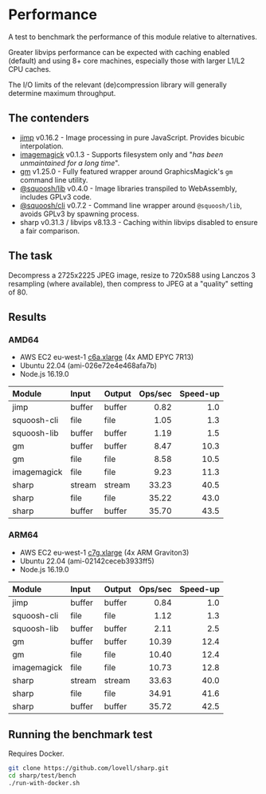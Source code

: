 # Performance

A test to benchmark the performance of this module relative to alternatives.

Greater libvips performance can be expected with caching enabled (default)
and using 8+ core machines, especially those with larger L1/L2 CPU caches.

The I/O limits of the relevant (de)compression library will generally determine maximum throughput.

## The contenders

* [jimp](https://www.npmjs.com/package/jimp) v0.16.2 - Image processing in pure JavaScript. Provides bicubic interpolation.
* [imagemagick](https://www.npmjs.com/package/imagemagick) v0.1.3 - Supports filesystem only and "*has been unmaintained for a long time*".
* [gm](https://www.npmjs.com/package/gm) v1.25.0 - Fully featured wrapper around GraphicsMagick's `gm` command line utility.
* [@squoosh/lib](https://www.npmjs.com/package/@squoosh/lib) v0.4.0 - Image libraries transpiled to WebAssembly, includes GPLv3 code.
* [@squoosh/cli](https://www.npmjs.com/package/@squoosh/cli) v0.7.2 - Command line wrapper around `@squoosh/lib`, avoids GPLv3 by spawning process.
* sharp v0.31.3 / libvips v8.13.3 - Caching within libvips disabled to ensure a fair comparison.

## The task

Decompress a 2725x2225 JPEG image,
resize to 720x588 using Lanczos 3 resampling (where available),
then compress to JPEG at a "quality" setting of 80.

## Results

### AMD64

* AWS EC2 eu-west-1 [c6a.xlarge](https://aws.amazon.com/ec2/instance-types/c6a/) (4x AMD EPYC 7R13)
* Ubuntu 22.04 (ami-026e72e4e468afa7b)
* Node.js 16.19.0

| Module             | Input  | Output | Ops/sec | Speed-up |
| :----------------- | :----- | :----- | ------: | -------: |
| jimp               | buffer | buffer |    0.82 |      1.0 |
| squoosh-cli        | file   | file   |    1.05 |      1.3 |
| squoosh-lib        | buffer | buffer |    1.19 |      1.5 |
| gm                 | buffer | buffer |    8.47 |     10.3 |
| gm                 | file   | file   |    8.58 |     10.5 |
| imagemagick        | file   | file   |    9.23 |     11.3 |
| sharp              | stream | stream |   33.23 |     40.5 |
| sharp              | file   | file   |   35.22 |     43.0 |
| sharp              | buffer | buffer |   35.70 |     43.5 |

### ARM64

* AWS EC2 eu-west-1 [c7g.xlarge](https://aws.amazon.com/ec2/instance-types/c7g/) (4x ARM Graviton3)
* Ubuntu 22.04 (ami-02142ceceb3933ff5)
* Node.js 16.19.0

| Module             | Input  | Output | Ops/sec | Speed-up |
| :----------------- | :----- | :----- | ------: | -------: |
| jimp               | buffer | buffer |    0.84 |      1.0 |
| squoosh-cli        | file   | file   |    1.12 |      1.3 |
| squoosh-lib        | buffer | buffer |    2.11 |      2.5 |
| gm                 | buffer | buffer |   10.39 |     12.4 |
| gm                 | file   | file   |   10.40 |     12.4 |
| imagemagick        | file   | file   |   10.73 |     12.8 |
| sharp              | stream | stream |   33.63 |     40.0 |
| sharp              | file   | file   |   34.91 |     41.6 |
| sharp              | buffer | buffer |   35.72 |     42.5 |

## Running the benchmark test

Requires Docker.

```sh
git clone https://github.com/lovell/sharp.git
cd sharp/test/bench
./run-with-docker.sh
```
